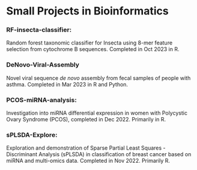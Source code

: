 # Small Projects in Bioinformatics

### RF-insecta-classifier:
Random forest taxonomic classifier for Insecta using 8-mer feature selection from cytochrome B sequences. Completed in Oct 2023 in R.

### DeNovo-Viral-Assembly
Novel viral sequence *de novo* assembly from fecal samples of people with asthma. Completed in Mar 2023 in R and Python.

### PCOS-miRNA-analysis:
Investigation into miRNA differential expression in women with Polycystic Ovary Syndrome (PCOS), completed in Dec 2022. Primarily in R.

### sPLSDA-Explore:
Exploration and demonstration of Sparse Partial Least Squares - Discriminant Analysis (sPLSDA) in classification of breast cancer based on miRNA and multi-omics data. Completed in Nov 2022. Primarily R.
